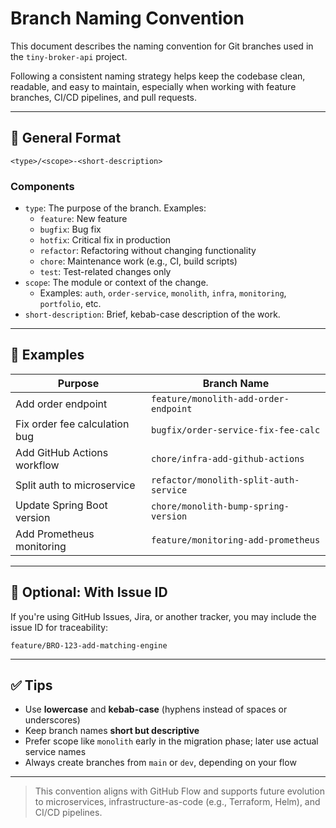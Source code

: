 # Branch Naming Convention

This document describes the naming convention for Git branches used in the `tiny-broker-api` project.

Following a consistent naming strategy helps keep the codebase clean, readable, and easy to maintain, especially when working with feature branches, CI/CD pipelines, and pull requests.

---

## 📀 General Format

```
<type>/<scope>-<short-description>
```

### Components

- `type`: The purpose of the branch. Examples:
  - `feature`: New feature
  - `bugfix`: Bug fix
  - `hotfix`: Critical fix in production
  - `refactor`: Refactoring without changing functionality
  - `chore`: Maintenance work (e.g., CI, build scripts)
  - `test`: Test-related changes only
- `scope`: The module or context of the change.
  - Examples: `auth`, `order-service`, `monolith`, `infra`, `monitoring`, `portfolio`, etc.
- `short-description`: Brief, kebab-case description of the work.

---

## 📌 Examples

| Purpose                       | Branch Name                            |
| ----------------------------- | -------------------------------------- |
| Add order endpoint            | `feature/monolith-add-order-endpoint`  |
| Fix order fee calculation bug | `bugfix/order-service-fix-fee-calc`    |
| Add GitHub Actions workflow   | `chore/infra-add-github-actions`       |
| Split auth to microservice    | `refactor/monolith-split-auth-service` |
| Update Spring Boot version    | `chore/monolith-bump-spring-version`   |
| Add Prometheus monitoring     | `feature/monitoring-add-prometheus`    |

---

## 🧹 Optional: With Issue ID

If you're using GitHub Issues, Jira, or another tracker, you may include the issue ID for traceability:

```
feature/BRO-123-add-matching-engine
```

---

## ✅ Tips

- Use **lowercase** and **kebab-case** (hyphens instead of spaces or underscores)
- Keep branch names **short but descriptive**
- Prefer scope like `monolith` early in the migration phase; later use actual service names
- Always create branches from `main` or `dev`, depending on your flow

---

> This convention aligns with GitHub Flow and supports future evolution to microservices, infrastructure-as-code (e.g., Terraform, Helm), and CI/CD pipelines.

